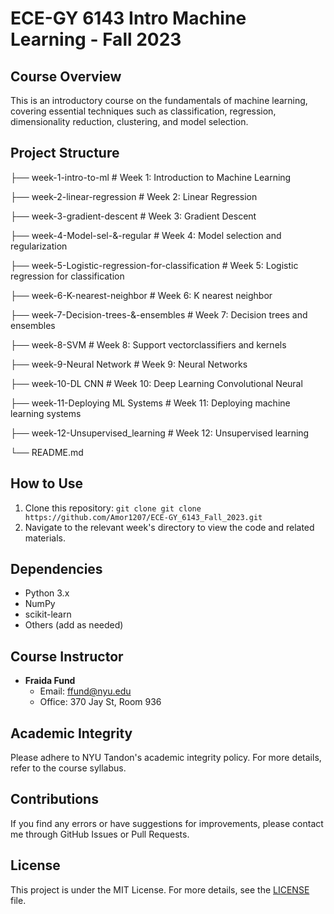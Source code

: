 # ECE-GY 6143 Intro Machine Learning - Fall 2023

## Course Overview

This is an introductory course on the fundamentals of machine learning, covering essential techniques such as classification, regression, dimensionality reduction, clustering, and model selection.

## Project Structure

├── week-1-intro-to-ml          # Week 1: Introduction to Machine Learning

├── week-2-linear-regression    # Week 2: Linear Regression

├── week-3-gradient-descent     # Week 3: Gradient Descent

├── week-4-Model-sel-&-regular  # Week 4: Model selection and regularization

├── week-5-Logistic-regression-for-classification  # Week 5: Logistic regression for classification

├── week-6-K-nearest-neighbor  # Week 6: K nearest neighbor

├── week-7-Decision-trees-&-ensembles  # Week 7: Decision trees and ensembles

├── week-8-SVM  # Week 8: Support vectorclassifiers and kernels

├── week-9-Neural Network  # Week 9: Neural Networks

├── week-10-DL CNN  # Week 10: Deep Learning Convolutional Neural

├── week-11-Deploying ML Systems  # Week 11: Deploying machine learning systems

├── week-12-Unsupervised_learning  # Week 12: Unsupervised learning

└── README.md


## How to Use

1. Clone this repository: `git clone git clone https://github.com/Amor1207/ECE-GY_6143_Fall_2023.git`
2. Navigate to the relevant week's directory to view the code and related materials.

## Dependencies

- Python 3.x
- NumPy
- scikit-learn
- Others (add as needed)

## Course Instructor

- **Fraida Fund**
  - Email: ffund@nyu.edu
  - Office: 370 Jay St, Room 936

## Academic Integrity

Please adhere to NYU Tandon's academic integrity policy. For more details, refer to the course syllabus.

## Contributions

If you find any errors or have suggestions for improvements, please contact me through GitHub Issues or Pull Requests.

## License

This project is under the MIT License. For more details, see the [LICENSE](LICENSE) file.

